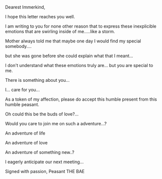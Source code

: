 <!-- title: My confession -->

Dearest Immerkind,

I hope this letter reaches you well.

I am writing to you for none other reason that to express these inexplicible emotions that are swirling inside of me.....like a storm.

Mother always told me that maybe one day I would find my special somebody....

but she was gone before she could explain what that I meant...

I don't understand what these emotions truly are... but you are special to me.

There is something about you...

I... care for you...

As a token of my affection, please do accept this humble present from this humble peasant.

Oh could this be the buds of love?...

Would you care to join me on such a adventure...?

An adventure of life

An adventure of love

An adventure of something new..?

I eagerly anticipate our next meeting...

Signed with passion,
Peasant THE BAE
